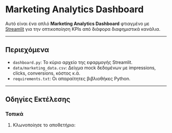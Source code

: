 # Marketing Analytics Dashboard

Αυτό είναι ένα απλό **Marketing Analytics Dashboard** φτιαγμένο με [Streamlit](https://streamlit.io/) για την οπτικοποίηση KPIs από διάφορα διαφημιστικά κανάλια.

---

## Περιεχόμενα

- `dashboard.py`: Το κύριο αρχείο της εφαρμογής Streamlit.
- `data/marketing_data.csv`: Δείγμα mock δεδομένων με impressions, clicks, conversions, κόστος κ.ά.
- `requirements.txt`: Οι απαραίτητες βιβλιοθήκες Python.

---

## Οδηγίες Εκτέλεσης

### Τοπικά

1. Κλωνοποίησε το αποθετήριο:
